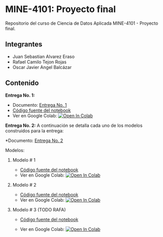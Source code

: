 # MINE-4101: Proyecto final

Repositorio del curso de Ciencia de Datos Aplicada MINE-4101 - Proyecto final.

## Integrantes

* Juan Sebastian Alvarez Eraso
* Rafael Camilo Tejon Rojas
* Oscar Javier Angel Balcázar

## Contenido

**Entrega No. 1:**
  * Documento: [Entrega No. 1](https://github.com/juanalvarez123/MINE-4101-proyecto-final/blob/main/docs/Proyecto%20final%20-%20Primera%20entrega.pdf) 
  * [Código fuente del notebook](https://github.com/juanalvarez123/MINE-4101-proyecto-final/blob/main/Proyecto_Entrega_1.ipynb)
  * Ver en Google Colab: [![Open In Colab](https://colab.research.google.com/assets/colab-badge.svg)](https://colab.research.google.com/github/juanalvarez123/MINE-4101-proyecto-final/blob/main/Proyecto_Entrega_1.ipynb)


**Entrega No. 2:**
  A continuación se detalla cada uno de los modelos construidos para la entrega:

  *Documento: [Entrega No. 2](https://github.com/juanalvarez123/MINE-4101-proyecto-final/blob/main/docs/) 

  Modelos:

1. Modelo # 1
      - [Código fuente del notebook](https://github.com/juanalvarez123/MINE-4101-proyecto-final/blob/main/Segunda_Entrega/Modelo_1.ipynb)
      - Ver en Google Colab: [![Open In Colab](https://colab.research.google.com/assets/colab-badge.svg)](https://colab.research.google.com/github/juanalvarez123/MINE-4101-proyecto-final/blob/main//Segunda_Entrega/Modelo_1.ipynb)

2.  Modelo # 2
      * [Código fuente del notebook](https://github.com/juanalvarez123/MINE-4101-proyecto-final/blob/main/Segunda_Entrega/Modelo_2.ipynb)
      * Ver en Google Colab: [![Open In Colab](https://colab.research.google.com/assets/colab-badge.svg)](https://colab.research.google.com/github/juanalvarez123/MINE-4101-proyecto-final/blob/main//Segunda_Entrega/Modelo_2.ipynb)

3. Modelo # 3 (TODO RAFA)

      * [Código fuente del notebook](https://github.com/juanalvarez123/MINE-4101-proyecto-final/blob/main/Segunda_Entrega/Modelo_2.ipynb)

      * Ver en Google Colab: [![Open In Colab](https://colab.research.google.com/assets/colab-badge.svg)](https://colab.research.google.com/github/juanalvarez123/MINE-4101-proyecto-final/blob/main//Segunda_Entrega/Modelo_2.ipynb)
